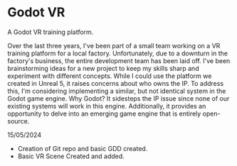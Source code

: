 # Godot VR
A Godot VR training platform.

Over the last three years, I've been part of a small team working on a VR training platform for a local factory. Unfortunately, due to a downturn in the factory's business, the entire development team has been laid off. I've been brainstorming ideas for a new project to keep my skills sharp and experiment with different concepts. While I could use the platform we created in Unreal 5, it raises concerns about who owns the IP. To address this, I'm considering implementing a similar, but not identical system in the Godot game engine. Why Godot? It sidesteps the IP issue since none of our existing systems will work in this engine. Additionally, it provides an opportunity to delve into an emerging game engine that is entirely open-source.

15/05/2024
* Creation of Git repo and basic GDD created.
* Basic VR Scene Created and added.



